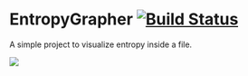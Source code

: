 # EntropyGrapher [![Build Status](https://travis-ci.org/hub2/EntropyGrapher.svg?branch=master)](https://travis-ci.org/hub2/EntropyGrapher/)
A simple project to visualize entropy inside a file.

![](http://niewiado.me/img.png)
